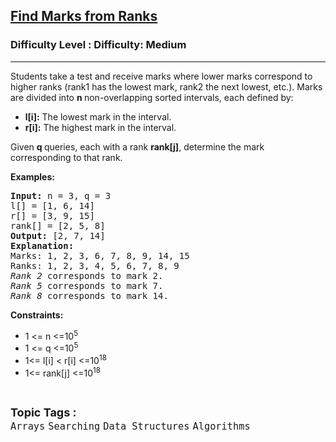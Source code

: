 <h2><a href="https://www.geeksforgeeks.org/problems/sonam-bewafa-asks-questions3815/1?page=18&difficulty=Medium&status=unsolved,attempted&sortBy=accuracy">Find Marks from Ranks</a></h2><h3>Difficulty Level : Difficulty: Medium</h3><hr><div class="problems_problem_content__Xm_eO"><p>Students take a test and receive marks where lower marks correspond to higher ranks (rank1 has the lowest mark, rank2 the next lowest, etc.). Marks are divided into <strong>n </strong>non-overlapping sorted intervals, each defined by:</p>
<ul>
<li><strong>l[i]:</strong> The lowest mark in the interval.</li>
<li><strong>r[i]:</strong> The highest mark in the interval.</li>
</ul>
<p>Given <strong>q </strong>queries, each with a rank <strong>rank[j]</strong>, determine the mark corresponding to that rank.</p>
<p><strong>Examples:</strong></p>
<pre><strong>Input:</strong> n = 3, q = 3<br>l[] = [1, 6, 14]<br>r[] = [3, 9, 15]<br>rank[] = [2, 5, 8]<br><strong>Output:</strong> [2, 7, 14]<br><strong>Explanation:&nbsp;<br></strong>Marks: 1, 2, 3, 6, 7, 8, 9, 14, 15<br>Ranks: 1, 2, 3, 4, 5, 6, 7, 8, 9<br><em>Rank 2</em> corresponds to mark 2.<br><em>Rank 5</em> corresponds to mark 7.<br><em>Rank 8</em> corresponds to mark 14.</pre>
<p><strong>Constraints:</strong></p>
<ul>
<li>1 &lt;= n &lt;=10<sup>5</sup></li>
<li>1 &lt;= q &lt;=10<sup>5</sup></li>
<li>1&lt;= l[i] &lt; r[i] &lt;=10<sup>18</sup></li>
<li>1&lt;= rank[j] &lt;=10<sup>18</sup></li>
</ul></div><br><p><span style=font-size:18px><strong>Topic Tags : </strong><br><code>Arrays</code>&nbsp;<code>Searching</code>&nbsp;<code>Data Structures</code>&nbsp;<code>Algorithms</code>&nbsp;